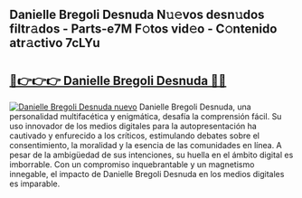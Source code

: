 ## Danielle Bregoli Desnuda N𝚞𝚎vos desn𝚞dos filtr𝚊dos - Parts-e7M F𝚘tos vid𝚎o - C𝚘ntenido atr𝚊ctivo 7cLYu

# <h2><a href="http://mb8051.tromn.icu/?c=Danielle+Bregoli+Desnuda">🔗👉👉👉 Danielle Bregoli Desnuda 🔗🔗</a></h2>

[![Danielle Bregoli Desnuda nuevo](https://i.imgur.com/pEAQMta.gif)](http://mb8051.tromn.icu/?c=Danielle+Bregoli+Desnuda)
Danielle Bregoli Desnuda, una personalidad multifacética y enigmática, desafía la comprensión fácil. Su uso innovador de los medios digitales para la autopresentación ha cautivado y enfurecido a los críticos, estimulando debates sobre el consentimiento, la moralidad y la esencia de las comunidades en línea. A pesar de la ambigüedad de sus intenciones, su huella en el ámbito digital es imborrable. Con un compromiso inquebrantable y un magnetismo innegable, el impacto de Danielle Bregoli Desnuda en los medios digitales es imparable.
